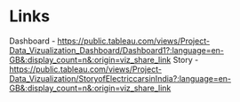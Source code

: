 # Links
Dashboard - https://public.tableau.com/views/Project-Data_Vizualization_Dashboard/Dashboard1?:language=en-GB&:display_count=n&:origin=viz_share_link
Story - https://public.tableau.com/views/Project-Data_Vizualization/StoryofElectriccarsinIndia?:language=en-GB&:display_count=n&:origin=viz_share_link
